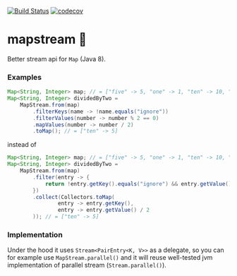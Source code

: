 [![Build Status](https://travis-ci.org/myhau/streamap.svg?branch=master)](https://travis-ci.org/myhau/streamap) [![codecov](https://codecov.io/gh/myhau/streamap/branch/master/graph/badge.svg)](https://codecov.io/gh/myhau/streamap)

# mapstream 🌊

Better stream api for `Map` (Java 8).

### Examples


```java
Map<String, Integer> map; // = ["five" -> 5, "one" -> 1, "ten" -> 10, "ignore" -> -10]  
Map<String, Integer> dividedByTwo = 
    MapStream.from(map)
        .filterKeys(name -> !name.equals("ignore"))
        .filterValues(number -> number % 2 == 0)
        .mapValues(number -> number / 2)
        .toMap(); // = ["ten" -> 5]
```

instead of 

```java
Map<String, Integer> map; // = ["five" -> 5, "one" -> 1, "ten" -> 10, "ignore" -> -10]
Map<String, Integer> dividedByTwo = 
    MapStream.from(map)
        .filter(entry -> {
            return !entry.getKey().equals("ignore") && entry.getValue() % 2 == 0;
        })
        .collect(Collectors.toMap(
                entry -> entry.getKey(),
                entry -> entry.getValue() / 2
        )); // = ["ten" -> 5]
```

### Implementation


Under the hood it uses `Stream<PairEntry<K, V>>` as a delegate, so you can for example use `MapStream.parallel()` and it will reuse well-tested jvm implementation of parallel stream (`Stream.parallel()`).    

